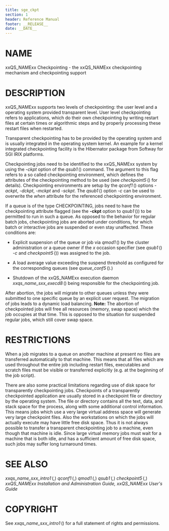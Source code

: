 ```yaml
---
title: sge_ckpt
section: 1
header: Reference Manual
footer: __RELEASE__
date: __DATE__
---
```


# NAME

xxQS_NAMExx Checkpointing - the xxQS_NAMExx checkpointing mechanism and
checkpointing support

# DESCRIPTION

xxQS_NAMExx supports two levels of checkpointing: the user level and a
operating system provided transparent level. User level checkpointing
refers to applications, which do their own checkpointing by writing
restart files at certain times or algorithmic steps and by properly
processing these restart files when restarted.

Transparent checkpointing has to be provided by the operating system and
is usually integrated in the operating system kernel. An example for a
kernel integrated checkpointing facility is the Hibernator package from
Softway for SGI IRIX platforms.

Checkpointing jobs need to be identified to the xxQS_NAMExx system by
using the *-ckpt* option of the *qsub1* () command. The argument to this
flag refers to a so called checkpointing environment, which defines the
attributes of the checkpointing method to be used (see *checkpoint5* ()
for details). Checkpointing environments are setup by the *qconf1* ()
options *-ackpt*, *-dckpt*, *-mckpt* and *-sckpt*. The *qsub1* () option
*-c* can be used to overwrite the *when* attribute for the referenced
checkpointing environment.

If a queue is of the type CHECKPOINTING, jobs need to have the
checkpointing attribute flagged (see the **-ckpt** option to *qsub1* ())
to be permitted to run in such a queue. As opposed to the behavior for
regular batch jobs, checkpointing jobs are aborted under conditions, for
which batch or interactive jobs are suspended or even stay unaffected.
These conditions are:

-   Explicit suspension of the queue or job via *qmod1* () by the
    cluster administration or a queue owner if the *x* occasion
    specifier (see *qsub1* () *-c* and *checkpoint5* ()) was assigned to
    the job.

-   A load average value exceeding the suspend threshold as configured
    for the corresponding queues (see *queue_conf5* ().)

-   Shutdown of the xxQS_NAMExx execution daemon
    *xxqs_name_sxx_execd8* () being responsible for the checkpointing
    job.

After abortion, the jobs will migrate to other queues unless they were
submitted to one specific queue by an explicit user request. The
migration of jobs leads to a dynamic load balancing. **Note:** The
abortion of checkpointed jobs will free all resources (memory, swap
space) which the job occupies at that time. This is opposed to the
situation for suspended regular jobs, which still cover swap space.

# RESTRICTIONS

When a job migrates to a queue on another machine at present no files
are transferred automatically to that machine. This means that all files
which are used throughout the entire job including restart files,
executables and scratch files must be visible or transferred explicitly
(e.g. at the beginning of the job script).

There are also some practical limitations regarding use of disk space
for transparently checkpointing jobs. Checkpoints of a transparently
checkpointed application are usually stored in a checkpoint file or
directory by the operating system. The file or directory contains all
the text, data, and stack space for the process, along with some
additional control information. This means jobs which use a very large
virtual address space will generate very large checkpoint files. Also
the workstations on which the jobs will actually execute may have little
free disk space. Thus it is not always possible to transfer a
transparent checkpointing job to a machine, even though that machine is
idle. Since large virtual memory jobs must wait for a machine that is
both idle, and has a sufficient amount of free disk space, such jobs may
suffer long turnaround times.

# SEE ALSO

*xxqs_name_sxx_intro1* (,) *qconf1* (,) *qmod1* (,) *qsub1* (,)
*checkpoint5* (,) *xxQS_NAMExx Installation and Administration Guide,*
*xxQS_NAMExx User's Guide*

# COPYRIGHT

See *xxqs_name_sxx_intro1* () for a full statement of rights and
permissions.
